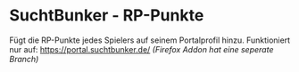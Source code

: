 # SuchtBunker - RP-Punkte
Fügt die RP-Punkte jedes Spielers auf seinem Portalprofil hinzu. Funktioniert nur auf: https://portal.suchtbunker.de/
*(Firefox Addon hat eine seperate Branch)*
